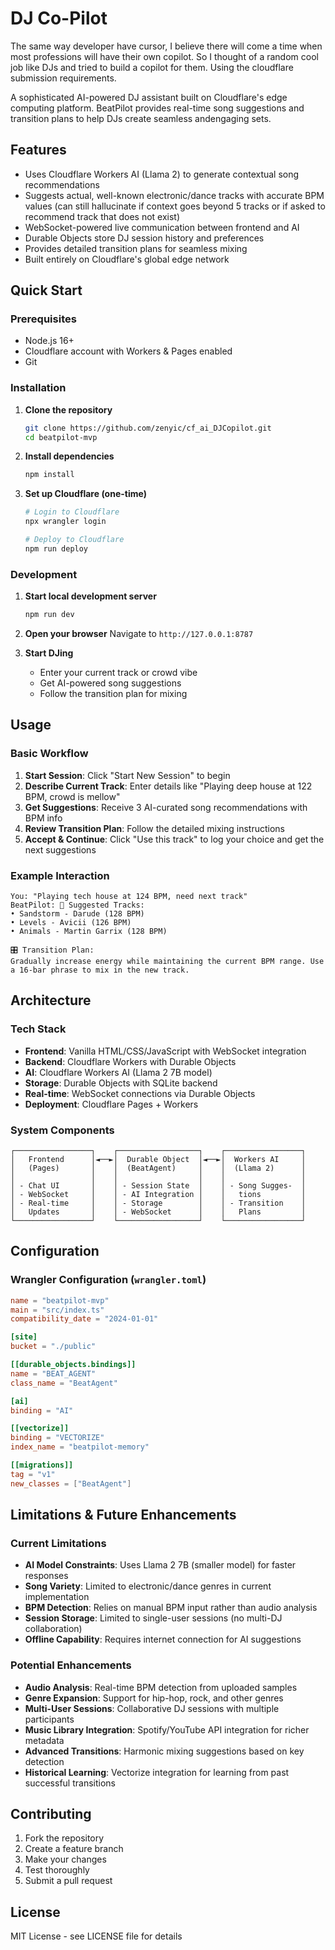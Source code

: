 # DJ Co-Pilot

The same way developer have cursor, I believe there will come a time when most professions will have their own copilot. So I thought of a random cool job like DJs and tried to build a copilot for them. Using the cloudflare submission requirements.

A sophisticated AI-powered DJ assistant built on Cloudflare's edge computing platform. BeatPilot provides real-time song suggestions and transition plans to help DJs create seamless andengaging sets.


##  Features

-  Uses Cloudflare Workers AI (Llama 2) to generate contextual song recommendations
-  Suggests actual, well-known electronic/dance tracks with accurate BPM values (can still hallucinate if context goes beyond 5 tracks or if asked to recommend track that does not exist)
-  WebSocket-powered live communication between frontend and AI
- Durable Objects store DJ session history and preferences
-  Provides detailed transition plans for seamless mixing
-  Built entirely on Cloudflare's global edge network

## Quick Start

### Prerequisites

- Node.js 16+
- Cloudflare account with Workers & Pages enabled
- Git

### Installation

1. **Clone the repository**
   ```bash
   git clone https://github.com/zenyic/cf_ai_DJCopilot.git
   cd beatpilot-mvp
   ```

2. **Install dependencies**
   ```bash
   npm install
   ```

3. **Set up Cloudflare (one-time)**
   ```bash
   # Login to Cloudflare
   npx wrangler login

   # Deploy to Cloudflare
   npm run deploy
   ```

### Development

1. **Start local development server**
   ```bash
   npm run dev
   ```

2. **Open your browser**
   Navigate to `http://127.0.0.1:8787`

3. **Start DJing**
   - Enter your current track or crowd vibe
   - Get AI-powered song suggestions
   - Follow the transition plan for mixing

## Usage

### Basic Workflow

1. **Start Session**: Click "Start New Session" to begin
2. **Describe Current Track**: Enter details like "Playing deep house at 122 BPM, crowd is mellow"
3. **Get Suggestions**: Receive 3 AI-curated song recommendations with BPM info
4. **Review Transition Plan**: Follow the detailed mixing instructions
5. **Accept & Continue**: Click "Use this track" to log your choice and get the next suggestions

### Example Interaction

```
You: "Playing tech house at 124 BPM, need next track"
BeatPilot: 🎵 Suggested Tracks:
• Sandstorm - Darude (128 BPM)
• Levels - Avicii (126 BPM)
• Animals - Martin Garrix (128 BPM)

🎛️ Transition Plan:
Gradually increase energy while maintaining the current BPM range. Use a 16-bar phrase to mix in the new track.
```

##  Architecture

### Tech Stack

- **Frontend**: Vanilla HTML/CSS/JavaScript with WebSocket integration
- **Backend**: Cloudflare Workers with Durable Objects
- **AI**: Cloudflare Workers AI (Llama 2 7B model)
- **Storage**: Durable Objects with SQLite backend
- **Real-time**: WebSocket connections via Durable Objects
- **Deployment**: Cloudflare Pages + Workers

### System Components

```
┌─────────────────┐    ┌──────────────────┐    ┌─────────────────┐
│   Frontend      │◄──►│  Durable Object  │◄──►│  Workers AI     │
│   (Pages)       │    │  (BeatAgent)     │    │  (Llama 2)      │
│                 │    │                  │    │                 │
│ - Chat UI       │    │ - Session State  │    │ - Song Sugges-  │
│ - WebSocket     │    │ - AI Integration │    │   tions         │
│ - Real-time     │    │ - Storage        │    │ - Transition    │
│   Updates       │    │ - WebSocket      │    │   Plans         │
└─────────────────┘    └──────────────────┘    └─────────────────┘
```

## Configuration

### Wrangler Configuration (`wrangler.toml`)

```toml
name = "beatpilot-mvp"
main = "src/index.ts"
compatibility_date = "2024-01-01"

[site]
bucket = "./public"

[[durable_objects.bindings]]
name = "BEAT_AGENT"
class_name = "BeatAgent"

[ai]
binding = "AI"

[[vectorize]]
binding = "VECTORIZE"
index_name = "beatpilot-memory"

[[migrations]]
tag = "v1"
new_classes = ["BeatAgent"]
```

##  Limitations & Future Enhancements

### Current Limitations

- **AI Model Constraints**: Uses Llama 2 7B (smaller model) for faster responses
- **Song Variety**: Limited to electronic/dance genres in current implementation
- **BPM Detection**: Relies on manual BPM input rather than audio analysis
- **Session Storage**: Limited to single-user sessions (no multi-DJ collaboration)
- **Offline Capability**: Requires internet connection for AI suggestions

### Potential Enhancements

- **Audio Analysis**: Real-time BPM detection from uploaded samples
- **Genre Expansion**: Support for hip-hop, rock, and other genres
- **Multi-User Sessions**: Collaborative DJ sessions with multiple participants
- **Music Library Integration**: Spotify/YouTube API integration for richer metadata
- **Advanced Transitions**: Harmonic mixing suggestions based on key detection
- **Historical Learning**: Vectorize integration for learning from past successful transitions


## Contributing

1. Fork the repository
2. Create a feature branch
3. Make your changes
4. Test thoroughly
5. Submit a pull request

##  License

MIT License - see LICENSE file for details

